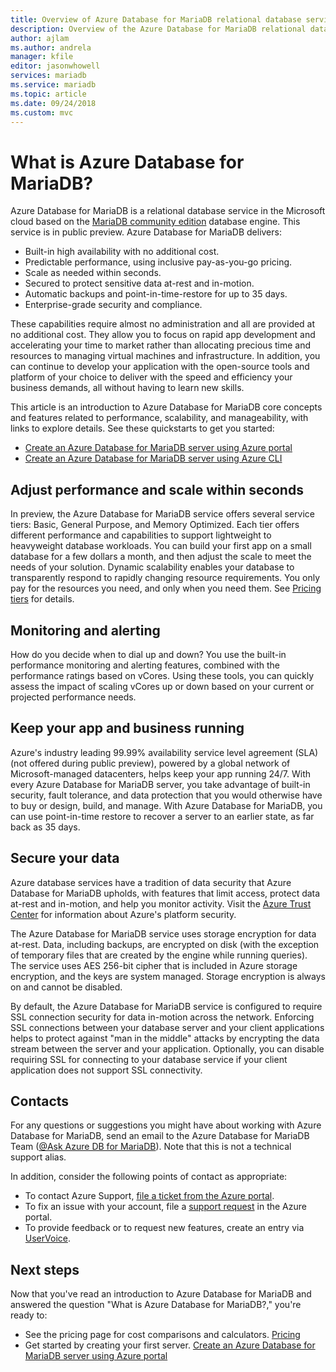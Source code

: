 ```yaml
---
title: Overview of Azure Database for MariaDB relational database service
description: Overview of the Azure Database for MariaDB relational database service.
author: ajlam
ms.author: andrela
manager: kfile
editor: jasonwhowell
services: mariadb
ms.service: mariadb
ms.topic: article
ms.date: 09/24/2018
ms.custom: mvc
---
```


# What is Azure Database for MariaDB?
Azure Database for MariaDB is a relational database service in the Microsoft cloud based on the [MariaDB community edition](https://mariadb.org/download/) database engine. This service is in public preview. Azure Database for MariaDB delivers:

- Built-in high availability with no additional cost.
- Predictable performance, using inclusive pay-as-you-go pricing.
- Scale as needed within seconds.
- Secured to protect sensitive data at-rest and in-motion.
- Automatic backups and point-in-time-restore for up to 35 days.
- Enterprise-grade security and compliance.

These capabilities require almost no administration and all are provided at no additional cost. They allow you to focus on rapid app development and accelerating your time to market rather than allocating precious time and resources to managing virtual machines and infrastructure. In addition, you can continue to develop your application with the open-source tools and platform of your choice to deliver with the speed and efficiency your business demands, all without having to learn new skills.

This article is an introduction to Azure Database for MariaDB core concepts and features related to performance, scalability, and manageability, with links to explore details. See these quickstarts to get you started:
- [Create an Azure Database for MariaDB server using Azure portal](quickstart-create-mariadb-server-database-using-azure-portal.md)
- [Create an Azure Database for MariaDB server using Azure CLI](quickstart-create-mariadb-server-database-using-azure-cli.md)

<!-- For a set of Azure CLI samples, see:
- [Azure CLI samples for Azure Database for MariaDB](sample-scripts-azure-cli.md) -->

## Adjust performance and scale within seconds
In preview, the Azure Database for MariaDB service offers several service tiers: Basic, General Purpose, and Memory Optimized. Each tier offers different performance and capabilities to support lightweight to heavyweight database workloads. You can build your first app on a small database for a few dollars a month, and then adjust the scale to meet the needs of your solution. Dynamic scalability enables your database to transparently respond to rapidly changing resource requirements. You only pay for the resources you need, and only when you need them. See [Pricing tiers](concepts-pricing-tiers.md) for details.

## Monitoring and alerting
How do you decide when to dial up and down? You use the built-in performance monitoring and alerting features, combined with the performance ratings based on vCores. Using these tools, you can quickly assess the impact of scaling vCores up or down based on your current or projected performance needs. <!--See [Alerts](howto-alert-on-metric.md) for details.-->

## Keep your app and business running
Azure's industry leading 99.99% availability service level agreement (SLA) (not offered during public preview), powered by a global network of Microsoft-managed datacenters, helps keep your app running 24/7. With every Azure Database for MariaDB server, you take advantage of built-in security, fault tolerance, and data protection that you would otherwise have to buy or design, build, and manage. With Azure Database for MariaDB, you can use point-in-time restore to recover a server to an earlier state, as far back as 35 days.

## Secure your data
Azure database services have a tradition of data security that Azure Database for MariaDB upholds, with features that limit access, protect data at-rest and in-motion, and help you monitor activity. Visit the [Azure Trust Center](https://www.microsoft.com/en-us/trustcenter/security) for information about Azure's platform security.

The Azure Database for MariaDB service uses storage encryption for data at-rest. Data, including backups, are encrypted on disk (with the exception of temporary files that are created by the engine while running queries). The service uses AES 256-bit cipher that is included in Azure storage encryption, and the keys are system managed. Storage encryption is always on and cannot be disabled.

By default, the Azure Database for MariaDB service is configured to require SSL connection security <!--[SSL connection security](./concepts-ssl-connection-security.md)--> for data in-motion across the network. Enforcing SSL connections between your database server and your client applications helps to protect against "man in the middle" attacks by encrypting the data stream between the server and your application. Optionally, you can disable requiring SSL for connecting to your database service if your client application does not support SSL connectivity.

## Contacts
For any questions or suggestions you might have about working with Azure Database for MariaDB, send an email to the Azure Database for MariaDB Team ([@Ask Azure DB for MariaDB](mailto:AskAzureDBforMariaDB@service.microsoft.com)). Note that this is not a technical support alias.

In addition, consider the following points of contact as appropriate:
- To contact Azure Support, [file a ticket from the Azure portal](https://portal.azure.com/?#blade/Microsoft_Azure_Support/HelpAndSupportBlade).
- To fix an issue with your account, file a [support request](https://ms.portal.azure.com/#blade/Microsoft_Azure_Support/HelpAndSupportBlade/newsupportrequest) in the Azure portal.
- To provide feedback or to request new features, create an entry via [UserVoice](https://feedback.azure.com/forums/597982-azure-database-for-mysql).

## Next steps
Now that you've read an introduction to Azure Database for MariaDB and answered the question "What is Azure Database for MariaDB?," you're ready to:
- See the pricing page for cost comparisons and calculators. [Pricing](https://azure.microsoft.com/pricing/details/mariadb/)
- Get started by creating your first server. [Create an Azure Database for MariaDB server using Azure portal](quickstart-create-mariadb-server-database-using-azure-portal.md)

<!--- - Build your first app using your preferred language: [Python](./connect-python.md) | [Node.JS](./connect-nodejs.md) | [Java](./connect-java.md) | [Ruby](./connect-ruby.md) | [PHP](./connect-php.md) | [.NET (C#)](./connect-csharp.md) | [Go](./connect-go.md) --->

